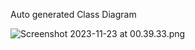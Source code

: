 Auto generated Class Diagram 

![Screenshot 2023-11-23 at 00.39.33.png](..%2F..%2F..%2F..%2F..%2F..%2F..%2Fvar%2Ffolders%2Fw3%2F4pg3hf95009czf_nmx21nrv00000gn%2FT%2FTemporaryItems%2FNSIRD_screencaptureui_VEf2Tq%2FScreenshot%202023-11-23%20at%2000.39.33.png)